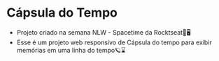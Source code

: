 # Cápsula do Tempo
* Projeto criado na semana NLW - Spacetime da Rocktseat🚀🖥️
* Esse é um projeto web responsivo de Cápsula do tempo para exibir memórias em uma linha do tempo🪐⌛️
